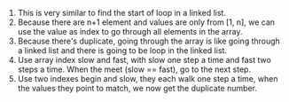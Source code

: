 1. This is very similar to find the start of loop in a linked list.
2. Because there are n+1 element and values are only from [1, n], we can use the value as index to go through all elements in the array. 
3. Because there's duplicate, going through the array is like going through a linked list and there is going to be loop in the linked list.
4. Use array index slow and fast, with slow one step a time and fast two steps a time. When the meet (slow == fast), go to the next step.
5. Use two indexes begin and slow, they each walk one step a time, when the values they point to match, we now get the duplicate number.
